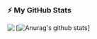 ### :zap: My GitHub Stats
<img align="left" src="https://github-readme-stats.vercel.app/api?username=mrluckygamer&count_private=true&show_icons=true&theme=onedark"/>

[![Anurag's github stats](https://github-readme-stats.vercel.app/api?username=mrluckygamer)]
